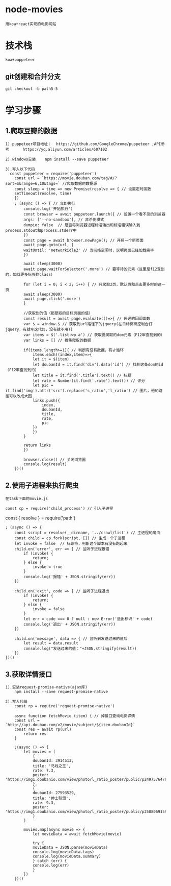 # node-movies
    用koa+react实现的电影网站

# 技术栈 
    koa+puppeteer

## git创建和合并分支    
    git checkout -b path5-5

# 学习步骤   
    
## 1.爬取豆瓣的数据
    1).puppeteer项目地址：  https://github.com/GoogleChrome/puppeteer ,API参考      https://yq.aliyun.com/articles/607102   

    2).windows安装    npm install --save puppeteer     

    3).写入以下代码      
      const puppeteer = require('puppeteer')
        const url = `https://movie.douban.com/tag/#/?sort=S&range=6,10&tags=` //爬取数据的数据源
        const sleep = time => new Promise(resolve => { // 设置定时函数
        setTimeout(resolve, time)
        })
        ; (async () => { // 立即执行
            console.log('开始执行')
            const browser = await puppeteer.launch({ // 设置一个看不见的浏览器
            args: ['--no-sandbox'], // 非杀伤模式
            dumpio: false  // 是否将浏览器进程标准输出和标准错误输入到process.stdout和process.stderr中
            })
            const page = await browser.newPage(); // 开启一个新页面
            await page.goto(url, {
            waitUntil: 'networkidle2' // 当网络空闲时，说明页面已经加载完毕
            })

            await sleep(3000)
            await page.waitForSelector('.more') // 要等待的元素（这里是f12查到的，加载更多标签的class）

            for (let i = 0; i < 2; i++) { // 只爬取2页，默认页和点击更多时的这一页
            await sleep(3000)
            await page.click('.more') 
            }

            //获取到的值（都是取的目标页面的值）
            const result = await page.evaluate(()=>{ // 传递的回调函数
            var $ = window.$ // 获取到url路径下的jquery(在目标页面控制台打jquery，有就写这代码，没有就不用))
            var items = $('.list-wp a') // 获取要爬取的dom元素（F12审查找到的）    
            var links = [] // 搜集爬取的数据  

            if(items.length>=1){ // 判断有没有数据，有才循环
                items.each((index,item)=>{
                let it = $(item)
                let doubanId = it.find('div').data('id') // 找到这条dom的id（F12审查找到的）
                let title = it.find('.title').text() // 标题
                let rate = Number(it.find('.rate').text()) // 评分
                let pic = it.find('img').attr('src').replace('s_ratio','l_ratio') // 图片，他的路径可以改成大图
                links.push({
                    index,
                    doubanId,
                    title,
                    rate,
                    pic
                })
                })
            }

            return links
            })

            browser.close() // 关闭浏览器
            console.log(result)
        })()

## 2.使用子进程来执行爬虫
    在task下面的movie.js

    const cp = require('child_process') // 引入子进程
const { resolve } = require('path')

    ; (async () => {
        const script = resolve(__dirname, '../crawl/list') // 主进程的爬虫
        const child = cp.fork(script, []) // 生成一个子进程
        let invoke = false  // 标识符，判断这个脚本有没有跑起来
        child.on('error', err => { // 监听子进程报错
            if (invoke) {
                return;
            } else {
                invoke = true
            }
            console.log('报错' + JSON.stringify(err))
        })

        child.on('exit', code => { // 监听子进程退出
            if (invoke) {
                return;
            } else {
                invoke = false
            }
            let err = code === 0 ? null : new Error('退出标识' + code)
            console.log('退出' + JSON.stringify(err))
        })

        child.on('message', data => { // 监听到发送过来的值后
            let result = data.result
            console.log("发送过来的值："+JSON.stringify(result))
        })
    })()

## 3.获取详情接口   
    1).安装request-promise-native(ajax库)  
        npm install --save request-promise-native   

    2).写入代码   
        const rp = require('request-promise-native')

        async function fetchMovie (item) { // 掉接口查询电影详情
        const url = `http://api.douban.com/v2/movie/subject/${item.doubanId}`
        const res = await rp(url)
            return res
        }

        ;(async () => {
            let movies = [
                {
                doubanId: 3914513,
                title: '马戏之王',
                rate: 7.3,
                poster: 'https://img1.doubanio.com/view/photo/l_ratio_poster/public/p2497576479.jpg'
                },
                {
                doubanId: 27593529,
                title: '绅士联盟',
                rate: 9.3,
                poster: 'https://img1.doubanio.com/view/photo/l_ratio_poster/public/p2508069159.jpg'
                }
            ]

            movies.map(async movie => {
                let movieData = await fetchMovie(movie)

                try {
                movieData = JSON.parse(movieData)
                console.log(movieData.tags)
                console.log(movieData.summary)
                } catch (err) {
                console.log(err)
                }
            })
        })()



